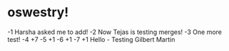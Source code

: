 # oswestry!

-1 Harsha asked me to add!
-2 Now Tejas is testing merges!
-3 One more test!
-4 +7
-5 +1
-6 +1
-7 +1
Hello - Testing Gilbert Martin
